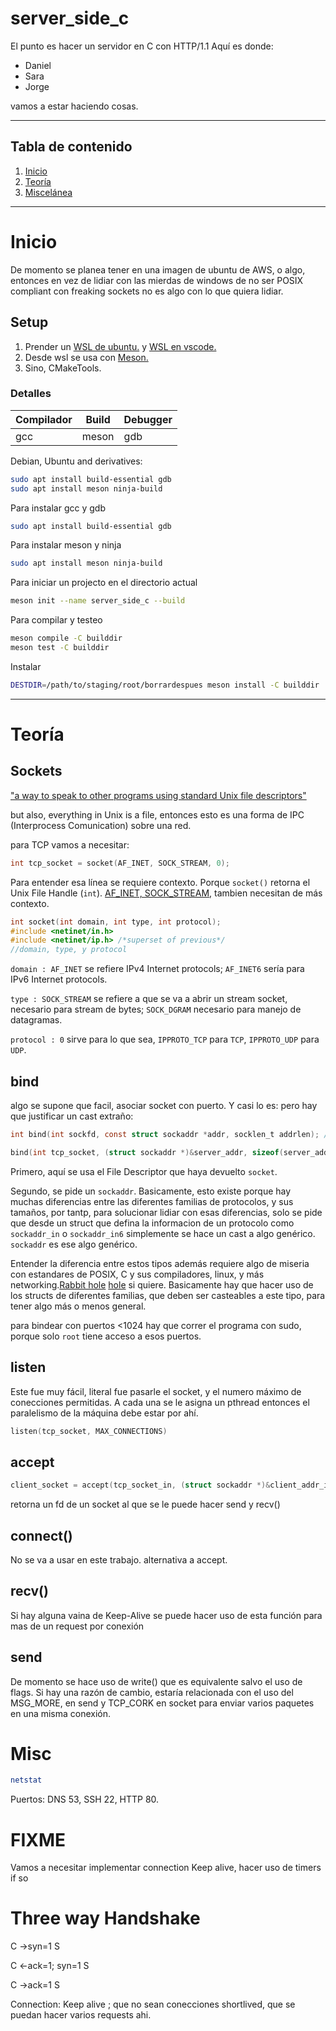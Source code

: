 
# **server_side_c**

El punto es hacer un servidor en C con HTTP/1.1
Aquí es donde:

- Daniel
- Sara
- Jorge

vamos a estar haciendo cosas.

******

## **Tabla de contenido**

1. [Inicio](#inicio)
2. [Teoría](#teoría)
3. [Miscelánea](#misc)

******

# **Inicio**

De momento se planea tener en una imagen de ubuntu de AWS, o algo, entonces en vez de lidiar con las mierdas de windows de no ser POSIX compliant con freaking sockets no es algo con lo que quiera lidiar.

## **Setup**

1. Prender un [WSL de ubuntu.](https://learn.microsoft.com/es-mx/windows/wsl/install) y [WSL en vscode.](https://code.visualstudio.com/docs/remote/wsl)
2. Desde wsl se usa con [Meson.](https://mesonbuild.com/SimpleStart.html)
3. Sino, CMakeTools.

### **Detalles**

|Compilador|Build|Debugger|
|---|---|---|
|gcc|meson|gdb|

Debian, Ubuntu and derivatives:

``` bash
sudo apt install build-essential gdb
sudo apt install meson ninja-build
```

Para instalar gcc y gdb

``` bash
sudo apt install build-essential gdb
```

Para instalar meson y ninja

``` bash
sudo apt install meson ninja-build
```

Para iniciar un projecto en el directorio actual

``` bash
meson init --name server_side_c --build
```

Para compilar y testeo

``` bash
meson compile -C builddir
meson test -C builddir
```

Instalar

``` bash
DESTDIR=/path/to/staging/root/borrardespues meson install -C builddir
```

******

# **Teoría**

## Sockets

["a way to speak to other programs using standard Unix file descriptors"](https://man7.org/linux/man-pages/man2/socket.2.html)

but also, everything in Unix is a file, entonces esto es una forma de IPC (Interprocess Comunication) sobre una red.

para TCP vamos a necesitar:

``` C
int tcp_socket = socket(AF_INET, SOCK_STREAM, 0);
```

Para entender esa línea se requiere contexto.
Porque ```socket()``` retorna el Unix File Handle (```int```).
[AF_INET, SOCK_STREAM](https://man7.org/linux/man-pages/man7/ip.7.html),  tambien necesitan de más contexto.

``` C
int socket(int domain, int type, int protocol);
#include <netinet/in.h>
#include <netinet/ip.h> /*superset of previous*/ 
//domain, type, y protocol

```

```domain : AF_INET``` se refiere IPv4 Internet protocols; ```AF_INET6``` sería para IPv6 Internet protocols.

```type : SOCK_STREAM``` se refiere a que se va a abrir un stream socket, necesario para stream de bytes; ```SOCK_DGRAM``` necesario para manejo de datagramas.

```protocol : 0``` sirve para lo que sea, ```IPPROTO_TCP``` para ```TCP```, ```IPPROTO_UDP``` para ```UDP```.

## bind

algo se supone que facil, asociar socket con puerto.
Y casi lo es: pero hay que justificar un cast extraño:

``` C
int bind(int sockfd, const struct sockaddr *addr, socklen_t addrlen); //declarando

bind(int tcp_socket, (struct sockaddr *)&server_addr, sizeof(server_addr))// en practica
```

Primero, aquí se usa el File Descriptor que haya devuelto ```socket```.

Segundo, se pide un ```sockaddr```. Basicamente, esto existe porque hay muchas diferencias entre las diferentes familias de protocolos, y sus tamaños, por tantp, para solucionar lidiar con esas diferencias, solo se pide que desde un struct que defina la informacion de un protocolo como ```sockaddr_in``` o ```sockaddr_in6``` simplemente se hace un cast a algo genérico. ```sockaddr``` es ese algo genérico.

Entender la diferencia entre estos tipos además requiere algo de miseria con estandares de POSIX, C y sus compiladores, linux, y más networking.[Rabbit hole](https://stackoverflow.com/questions/18609397/whats-the-difference-between-sockaddr-sockaddr-in-and-sockaddr-in6) [hole](https://stackoverflow.com/questions/48328708/c-create-a-sockaddr-struct) si quiere. Basicamente hay que hacer uso de los structs de diferentes familias, que deben ser casteables a este tipo, para tener algo más o menos general.

para bindear con puertos <1024 hay que correr el programa con sudo, porque solo ```root``` tiene acceso a esos puertos.

## listen

Este fue muy fácil, literal fue pasarle el socket, y el numero máximo de conecciones permitidas. A cada una se le asigna un pthread entonces el paralelismo de la máquina debe estar por ahí.

``` C
listen(tcp_socket, MAX_CONNECTIONS)
```

## accept

``` C
client_socket = accept(tcp_socket_in, (struct sockaddr *)&client_addr_in, (socklen_t*)sizeof(client_addr_in));
```

retorna un fd de un socket al que se le puede hacer send y recv()

## connect()

No se va a usar en este trabajo. alternativa a accept.

## recv()

Si hay alguna vaina de Keep-Alive se puede hacer uso de esta función para mas de un request por conexión


## send

De momento se hace uso de write() que es equivalente salvo el uso de flags.
Si hay una razón de cambio, estaría relacionada con el uso del MSG_MORE, en send y TCP_CORK en socket para enviar varios paquetes en una misma conexión.

# Misc

``` bash
netstat
```

Puertos: DNS 53, SSH 22, HTTP 80.

# FIXME

Vamos a necesitar implementar connection Keep alive, hacer uso de timers if so

# Three way Handshake

C ->syn=1                    S

C <-ack=1; syn=1             S

C ->ack=1                    S

Connection: Keep alive ; que no sean conecciones shortlived, que se puedan hacer varios requests ahi.
